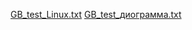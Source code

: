 [GB_test_Linux.txt](https://github.com/RamizMamedovV/final_test_GB/files/14381775/GB_test_Linux.txt)
[GB_test_диограмма.txt](https://github.com/RamizMamedovV/final_test_GB/files/14381777/GB_test_.txt)
